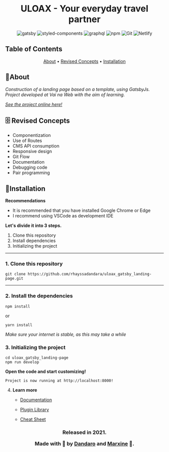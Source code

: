 <p align="center">
    <img src="https://uloax-template.netlify.app/images/logo.png" alt=""/>
</p>

<h1 align="center">ULOAX - Your everyday travel partner</h1>

<div>
    <p align="center">
        <img 
    src="https://img.shields.io/badge/Gatsby-%23663399.svg?style=for-the-badge&logo=gatsby&logoColor=white" 
    alt="gatsby">
  <img 
    src="https://img.shields.io/badge/styled_components-DB7093?style=for-the-badge&amp;logo=styled-components&amp;logoColor=white" 
    alt="styled-components">
  <img 
    src="https://img.shields.io/badge/-GraphQL-E10098?style=for-the-badge&logo=graphql&logoColor=white" 
    alt="graphql">
      <img 
    src="https://img.shields.io/badge/NPM-%23000000.svg?style=for-the-badge&logo=npm&logoColor=white" 
    alt="npm">
    <img 
    src="https://img.shields.io/badge/Git-F05032.svg?style=for-the-badge&logo=git&logoColor=white"
    alt="Git" />
      <img 
    src="https://img.shields.io/badge/Netlify-30C8C9?style=for-the-badge&amp;logo=netlify&amp;logoColor=white" 
    alt="Netlify">
    </p>
</div>

## Table of Contents

<p align="center">
 <a href="#about">About</a> •
 <a href="#revised-concepts">Revised Concepts</a> • 
 <a href="#installation">Installation</a> 
</p>

## 📌About

<div id="about">
    <p align="left">
    <em>Construction of a landing page based on a template, using GatsbyJs. Project developed at Vai na Web with the aim of learning.
    </em>
    </p>
    <a href="https://uloax.netlify.app/"><p align="left"><em>See the project online here!</em></p></a>
</div>


<h2 id="revised-concepts">🗄️ Revised Concepts</h2>

- Componentization
- Use of Routes
- CMS API consumption
- Responsive design
- Git Flow
- Documentation
- Debugging code
- Pair programming

<h2 id="installation">📕Installation</h2>

**Recommendations**
-   It is recommended that you have installed Google Chrome or Edge
-   I recommend using VSCode as development IDE

**Let's divide it into 3 steps.**
1. Clone this repository
2. Install dependencies
3. Initializing the project
  ---
### 1. Clone this repository
```
git clone https://github.com/rhayssadandara/uloax_gatsby_landing-page.git
```
---
### 2. Install the dependencies
```
npm install
```
or
```
yarn install
```

*Make sure your internet is stable, as this may take a while* 

### 3. Initializing the project
    
    cd uloax_gatsby_landing-page
    npm run develop
    
 **Open the code and start customizing!**

    Project is now running at http://localhost:8000!

4.  **Learn more**

    - [Documentation](https://www.gatsbyjs.com/docs/?utm_source=starter&utm_medium=readme&utm_campaign=minimal-starter)

    - [Plugin Library](https://www.gatsbyjs.com/plugins?utm_source=starter&utm_medium=readme&utm_campaign=minimal-starter)

    - [Cheat Sheet](https://www.gatsbyjs.com/docs/cheat-sheet/?utm_source=starter&utm_medium=readme&utm_campaign=minimal-starter)


<h3 align="center">
Released in 2021.

Made with 💖 by [Dandaro](https://github.com/rhayssadandara) and [Marxine](https://github.com/marxxbluecode) 🚀.

</h3>
